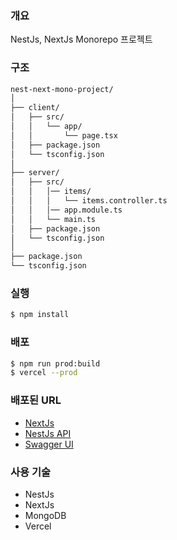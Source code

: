 
### 개요

NestJs, NextJs Monorepo 프로젝트

### 구조

```bash
nest-next-mono-project/
│
├── client/
│   ├── src/
│   │   └── app/
│   │       └── page.tsx
│   ├── package.json
│   └── tsconfig.json
│
├── server/
│   ├── src/
│   │   │── items/
│   │   │   └── items.controller.ts
│   │   │── app.module.ts
│   │   └── main.ts
│   ├── package.json
│   └── tsconfig.json
│
├── package.json
└── tsconfig.json
```

### 실행
```bash
$ npm install
```

### 배포
```bash
$ npm run prod:build
$ vercel --prod
```
### 배포된 URL

- [NextJs](https://nest-next-mono-project-shlee0882-shlee0882s-projects.vercel.app/) 
- [NestJs API](https://nest-next-mono-project-shlee0882-shlee0882s-projects.vercel.app/api/items)
- [Swagger UI](https://nest-next-mono-project-shlee0882-shlee0882s-projects.vercel.app/swagger)


### 사용 기술

- NestJs
- NextJs
- MongoDB
- Vercel
